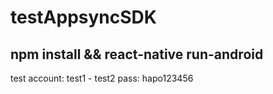 # testAppsyncSDK
## npm install && react-native run-android

test account: test1 - test2 pass: hapo123456
